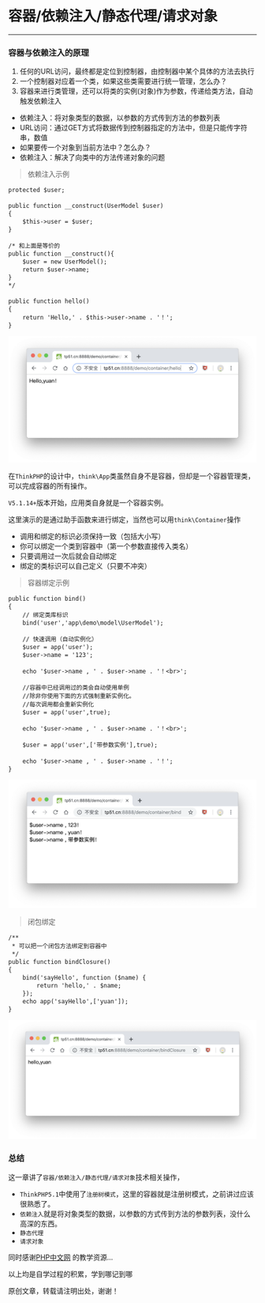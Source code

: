 # 容器/依赖注入/静态代理/请求对象
---

### 容器与依赖注入的原理

1. 任何的URL访问，最终都是定位到控制器，由控制器中某个具体的方法去执行
2. 一个控制器对应着一个类，如果这些类需要进行统一管理，怎么办？
3. 容器来进行类管理，还可以将类的实例(对象)作为参数，传递给类方法，自动触发依赖注入

* 依赖注入：将对象类型的数据，以参数的方式传到方法的参数列表
* URL访问：通过GET方式将数据传到控制器指定的方法中，但是只能传字符串，数值
* 如果要传一个对象到当前方法中？怎么办？
* 依赖注入：解决了向类中的方法传递对象的问题

>依赖注入示例

```
protected $user;

public function __construct(UserModel $user)
{
    $this->user = $user;
}

/* 和上面是等价的
public function __construct(){
    $user = new UserModel();
    return $user->name;
}
*/

public function hello()
{
    return 'Hello,' . $this->user->name . '！';
} 
```

![](./img/依赖注入.png)

在`ThinkPHP`的设计中，`think\App`类虽然自身不是容器，但却是一个容器管理类，可以完成容器的所有操作。

`V5.1.14+`版本开始，应用类自身就是一个容器实例。

这里演示的是通过助手函数来进行绑定，当然也可以用`think\Container`操作
  
* 调用和绑定的标识必须保持一致（包括大小写）
* 你可以绑定一个类到容器中（第一个参数直接传入类名）
* 只要调用过一次后就会自动绑定
* 绑定的类标识可以自己定义（只要不冲突）
     
>容器绑定示例

```
public function bind()
{
    // 绑定类库标识
    bind('user','app\demo\model\UserModel');

    // 快速调用（自动实例化）
    $user = app('user');
    $user->name = '123';

    echo '$user->name , ' . $user->name . '！<br>';
    
    //容器中已经调用过的类会自动使用单例
    //除非你使用下面的方式强制重新实例化。
    //每次调用都会重新实例化
    $user = app('user',true);

    echo '$user->name , ' . $user->name . '！<br>';

    $user = app('user',['带参数实例'],true);

    echo '$user->name , ' . $user->name . '！';
}

```

![](./img/容器绑定.png)

>闭包绑定

```
/**
 * 可以把一个闭包方法绑定到容器中
 */
public function bindClosure()
{
    bind('sayHello', function ($name) {
        return 'hello,' . $name;
    });
    echo app('sayHello',['yuan']);
}
```

![](./img/闭包绑定.png)

### 总结

这一章讲了`容器/依赖注入/静态代理/请求对象`技术相关操作，

* `ThinkPHP5.1`中使用了`注册树模式`，这里的容器就是注册树模式，之前讲过应该很熟悉了。
* `依赖注入`就是将对象类型的数据，以参数的方式传到方法的参数列表，没什么高深的东西。
* `静态代理`
* `请求对象`

同时感谢[PHP中文网](http://www.php.cn) 的教学资源...

以上均是自学过程的积累，学到哪记到哪

原创文章，转载请注明出处，谢谢！